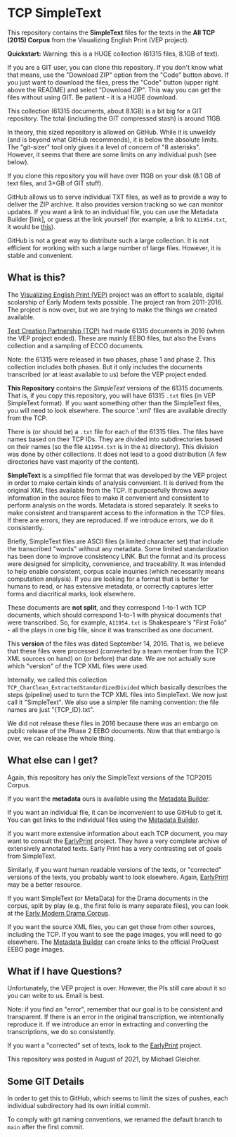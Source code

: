 # TCP SimpleText

This repository contains the **SimpleText** files for the texts in the
**All TCP (2015) Corpus** from the Visualizing English Print (VEP project).

**Quickstart:** Warning: this is a HUGE collection (61315 files, 8.1GB of text).

If you are a GIT user, you can clone this repository. If you don't know what
that means, use the "Download ZIP" option from the "Code" button above.
If you just want to download the files, press the "Code" button
(upper right above the README) and select "Download ZIP". This way you can get
the files without using GIT. Be patient - it is a HUGE download.


This collection (61315 documents, about 8.1GB) is a bit big for a GIT
repository. The total (including the GIT compressed stash) is around 11GB. 

In theory, this sized repository is allowed on GitHub. While it is unweildy  (and is beyond what GitHub recommends), it is below the absolute limits. The "git-sizer" tool only gives it a level of concern of "8 asterisks". However, it seems that there are some limits on any individual push (see below).

If you clone this repository you will have over 11GB on your disk (8.1 GB of text files, and 3+GB of GIT stuff). 

GitHub allows us to serve individual TXT files, as well as to provide a way to deliver the ZIP archive. It also provides version tracking so we can monitor updates. If you want a link to an individual file, you can use the Metadata Builder [link], or guess at the link yourself (for example, a link to `A11954.txt`, it would be [this](https://raw.githubusercontent.com/uwgraphics/VEP2_TCP_SimpleText/main/A1/A11954.txt)). 

GitHub is not a great way to distribute such a large collection. It is not efficient for working with such a large number of large files. However, it is stable and convenient. 

## What is this?

The [Visualizing English Print (VEP)](http://vep.cs.wisc.edu/) project was an effort
to scalable, digital scolarship of Early Modern texts possible. The project ran
from 2011-2016. The project is now over, but we are trying to make the things we
created available.

[Text Creation Partnership (TCP)](https://textcreationpartnership.org/) had made 
61315 documents in 2016 (when the VEP project ended). These are mainly EEBO files,
but also the Evans collection and a sampling of ECCO documents. 

Note: the 61315 were released in two phases, phase 1 and phase 2. This collection
includes both phases. But it only includes the documents transcribed
(or at least available to us) before the VEP project ended.

**This Repository** contains the *SimpleText* versions of the 61315 documents.
That is, if you copy this repository, you will have 61315 `.txt` files
(in VEP SimpleText format). If you want something other than the SimpleText files,
you will need to look elsewhere. The source '.xml' files are available directly
from the TCP. 

There is (or should be) a `.txt` file for each of the 61315 files. The files have names based on their TCP IDs. They are divided into subdirectories based on their names (so the file `A11954.txt` is in the `A1` directory). This division was done by other collections. It does not lead to a good distribution (A few directories have vast majority of the content).

**SimpleText** is a simplified file format that was developed by the VEP project
in order to make certain kinds of analysis convenient. It is derived from the original
XML files available from the TCP. It purposefully throws away information
in the source files to make it convenient and consistent to perform analysis on the words.
Metadata is stored separately. It seeks to make consistent and transparent access to the
information in the TCP files. If there are errors, they are reproduced.
If we introduce errors, we do it consistently.

Briefly, SimpleText files are ASCII files (a limited character set) that include the
transcribed "words" without any metadata. Some limited standardization has been done to
improve consistency LINK.
But the format and its process were designed for simplicity, convenience, and traceability.
It was intended to help enable consistent, corpus scale inquiries (which necessarily means
computation analysis).
If you are looking for a format that is better for humans to read, or has extensive
metadata, or correctly captures letter forms and diacritical marks, look elsewhere.

These documents are **not split**, and they correspond 1-to-1 with TCP documents,
which should correspond 1-to-1 with physical documents that were transcribed.
So, for example, `A11954.txt` is Shakespeare's "First Folio" - all the plays in
one big file, since it was transcribed as one document.  

This **version** of the files was dated September 14, 2016. That is, we believe that
these files were processed (converted by a team member from the TCP XML sources on hand)
on (or before) that date. We are not actually sure which "version" of the TCP XML files were
used.

Internally, we called this collection `TCP_CharClean_ExtractedStandardizedDivided`
which basically describes the steps (pipeline) used to turn the TCP XML files
into SimpleText. We now just call it "SimpleText". We also use a simpler 
file naming convention: the file names are just "{TCP_ID}.txt".

We did not release these files in 2016 because there was an embargo on
public release of the Phase 2 EEBO documents. Now that that embargo is
over, we can release the whole thing. 

## What else can I get?

Again, this repository has only the SimpleText versions of the TCP2015 Corpus.

If you want the **metadata** ours is available using the [Metadata Builder](https://uwgraphics.github.io/MetadataBuilder/).

If you want an individual file, it can be inconvenient to use GitHub to get it.
You can get links to the individual files using the [Metadata Builder](https://uwgraphics.github.io/MetadataBuilder/).

If you want more extensive information about each TCP document, you may want to consult
the [EarlyPrint](https://earlyprint.org/) project. They have a very complete archive
of extensively annotated texts. Early Print has a very contrasting set of goals 
from SimpleText.

Similarly, if you want human readable versions of the texts, or "corrected"
versions of the texts, you probably want to look elsewhere. Again, [EarlyPrint](https://earlyprint.org/) may be a better resource.

If you want SimpleText (or MetaData) for the Drama documents in the corpus,
split by play (e.g., the first folio is many separate files),
you can look at the [Early Modern Drama Corpus](https://github.com/uwgraphics/EMDrama).

If you want the source XML files, you can get those from other sources, including the
TCP. If you want to see the page images, you will need to go elsewhere.
The [Metadata Builder](https://uwgraphics.github.io/MetadataBuilder/) can create links to the official ProQuest EEBO page images.

## What if I have Questions?

Unfortunately, the VEP project is over.
However, the PIs still care about it so you can write to us.
Email is best.

Note: if you find an "error", remember that our goal is to be consistent
and transparent. If there is an error in the original transcription, we
intentionally reproduce it. If we introduce an error in extracting and
converting the transcriptions, we do so consistently.

If you want a "corrected" set of texts, look to the
[EarlyPrint](https://earlyprint.org/) project.

This repository was posted in August of 2021, by Michael Gleicher.

## Some GIT Details

In order to get this to GitHub, which seems to limit the sizes of pushes, each individual subdirectory had its own initial commit.

To comply with git naming conventions, we renamed the default branch to `main` after the first commit.
